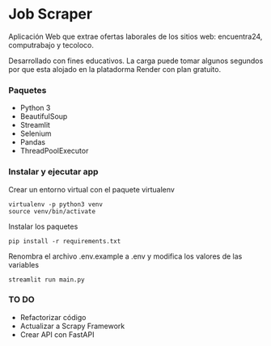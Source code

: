 # Job Scraper

Aplicación Web que extrae ofertas laborales de los sitios web: encuentra24, computrabajo y tecoloco.

Desarrollado con fines educativos. La carga puede tomar algunos segundos por que esta alojado en la platadorma Render con plan gratuito.

### Paquetes

* Python 3
* BeautifulSoup
* Streamlit
* Selenium
* Pandas
* ThreadPoolExecutor

### Instalar y ejecutar app

Crear un entorno virtual con el paquete virtualenv
```
virtualenv -p python3 venv
source venv/bin/activate
```

Instalar los paquetes

```
pip install -r requirements.txt
```

Renombra el archivo .env.example a .env y modifica los valores de las variables

```
streamlit run main.py
```

### TO DO

* Refactorizar código
* Actualizar a Scrapy Framework
* Crear API con FastAPI